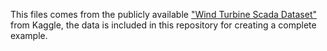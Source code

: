 This files comes from the publicly available ["Wind Turbine Scada Dataset"](https://www.kaggle.com/datasets/berkerisen/wind-turbine-scada-dataset/data) from Kaggle, the data is included in this repository for creating a complete example.

